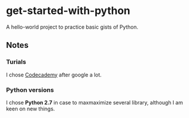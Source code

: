 # get-started-with-python
A hello-world project to practice basic gists of Python.

## Notes

### Turials

I chose [Codecademy](http://www.codecademy.com/en/tracks/python) after google a lot.

### Python versions

I chose **Python 2.7** in case to maxmaximize several library, although I am keen on new things.
